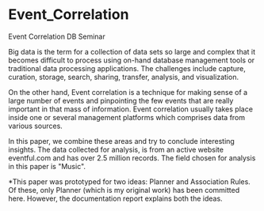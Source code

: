 Event_Correlation
=================

Event Correlation DB Seminar

Big data is the term for a collection of data sets so large and complex that it becomes difficult to process using on-hand database management tools or traditional data processing applications. The challenges include capture, curation, storage, search, sharing, transfer, analysis, and visualization.

On the other hand, Event correlation is a technique for making sense of a large number of events and pinpointing the few events that are really important in that mass of information. Event correlation usually takes place inside one or several management platforms which comprises data from various sources.

In this paper, we combine these areas and try to conclude interesting insights. The data collected for analysis, is from an active website eventful.com and has over 2.5 million records. The field chosen for analysis in this paper is "Music".

*This paper was prototyped for two ideas: Planner and Association Rules. Of these, only Planner (which is my original work) has been committed here. However, the documentation report explains both the ideas.
